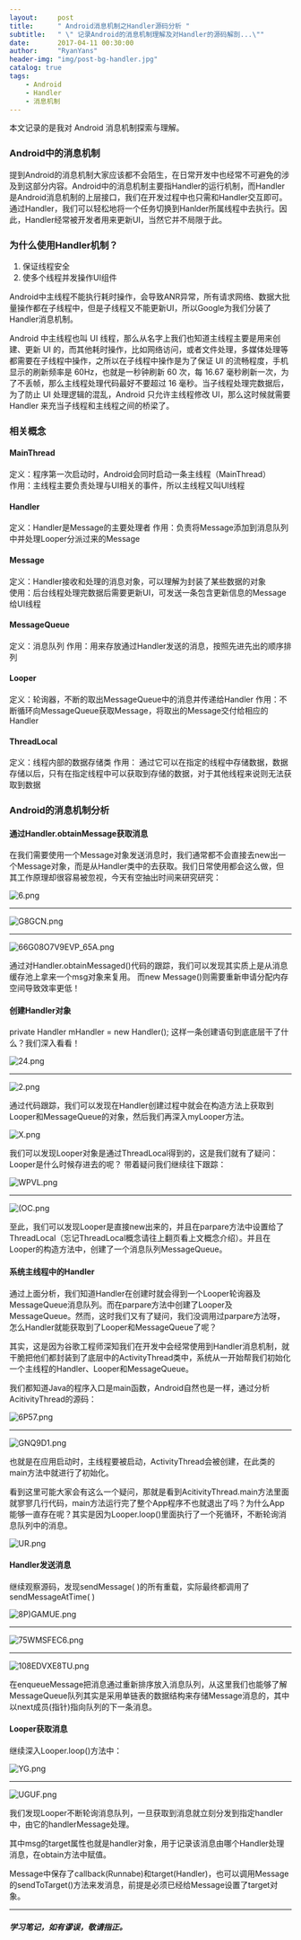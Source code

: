 ```yaml
---
layout:     post
title:      " Android消息机制之Handler源码分析 "
subtitle:   " \" 记录Android的消息机制理解及对Handler的源码解剖...\""
date:       2017-04-11 00:30:00
author:     "RyanYans"
header-img: "img/post-bg-handler.jpg"
catalog: true
tags:
    - Android
    - Handler
    - 消息机制
---
```



本文记录的是我对 Android 消息机制探索与理解。


### Android中的消息机制

提到Android的消息机制大家应该都不会陌生，在日常开发中也经常不可避免的涉及到这部分内容。Android中的消息机制主要指Handler的运行机制，而Handler是Android消息机制的上层接口，我们在开发过程中也只需和Handler交互即可。通过Handler，我们可以轻松地将一个任务切换到Hanlder所属线程中去执行。因此，Handler经常被开发者用来更新UI，当然它并不局限于此。

### 为什么使用Handler机制？

1. 保证线程安全
2. 使多个线程并发操作UI组件

Android中主线程不能执行耗时操作，会导致ANR异常，所有请求网络、数据大批量操作都在子线程中，但是子线程又不能更新UI，所以Google为我们分装了Handler消息机制。

Android 中主线程也叫 UI 线程，那么从名字上我们也知道主线程主要是用来创建、更新 UI 的，而其他耗时操作，比如网络访问，或者文件处理，多媒体处理等都需要在子线程中操作，之所以在子线程中操作是为了保证 UI 的流畅程度，手机显示的刷新频率是 60Hz，也就是一秒钟刷新 60 次，每 16.67 毫秒刷新一次，为了不丢帧，那么主线程处理代码最好不要超过 16 毫秒。当子线程处理完数据后，为了防止 UI 处理逻辑的混乱，Android 只允许主线程修改 UI，那么这时候就需要 Handler 来充当子线程和主线程之间的桥梁了。

### 相关概念

#### MainThread

定义：程序第一次启动时，Android会同时启动一条主线程（MainThread）  
作用：主线程主要负责处理与UI相关的事件，所以主线程又叫UI线程

#### Handler

定义：Handler是Message的主要处理者
作用：负责将Message添加到消息队列中并处理Looper分派过来的Message

#### Message

定义：Handler接收和处理的消息对象，可以理解为封装了某些数据的对象  
使用：后台线程处理完数据后需要更新UI，可发送一条包含更新信息的Message给UI线程

#### MessageQueue

定义：消息队列
作用：用来存放通过Handler发送的消息，按照先进先出的顺序排列

#### Looper

定义：轮询器，不断的取出MessageQueue中的消息并传递给Handler
作用：不断循环向MessageQueue获取Message，将取出的Message交付给相应的Handler

#### ThreadLocal

定义：线程内部的数据存储类
作用： 通过它可以在指定的线程中存储数据，数据存储以后，只有在指定线程中可以获取到存储的数据，对于其他线程来说则无法获取到数据

### Android的消息机制分析

#### 通过Handler.obtainMessage获取消息

在我们需要使用一个Message对象发送消息时，我们通常都不会直接去new出一个Message对象，而是从Handler类中的去获取。我们日常使用都会这么做，但其工作原理却很容易被忽视，今天有空抽出时间来研究研究：

![6.png](https://ooo.0o0.ooo/2017/04/13/58ef89b47de4c.png)

----------  

![G8GCN.png](https://ooo.0o0.ooo/2017/04/13/58ef8a53e5521.png)

----------  

![66G08O7V9EVP_65A.png](https://ooo.0o0.ooo/2017/04/13/58ef8ad0f386a.png)

通过对Handler.obtainMessaged()代码的跟踪，我们可以发现其实质上是从消息缓存池上拿来一个msg对象来复用。
而new Message()则需要重新申请分配内存空间导致效率更低！

#### 创建Handler对象

private Handler mHandler = new Handler(); 
这样一条创建语句到底底层干了什么？我们深入看看！

![24.png](https://ooo.0o0.ooo/2017/04/13/58ef8df844a28.png)

----------  

![2.png](https://ooo.0o0.ooo/2017/04/13/58ef8f0aa760d.png)

通过代码跟踪，我们可以发现在Handler创建过程中就会在构造方法上获取到Looper和MessageQueue的对象，然后我们再深入myLooper方法。

![X.png](https://ooo.0o0.ooo/2017/04/13/58ef8f8bd5603.png)

我们可以发现Looper对象是通过ThreadLocal得到的，这是我们就有了疑问：Looper是什么时候存进去的呢？
带着疑问我们继续往下跟踪：

![WPVL.png](https://ooo.0o0.ooo/2017/04/13/58ef90fd8f729.png)

----------  

![(OC.png](https://ooo.0o0.ooo/2017/04/13/58ef91626769c.png)

至此，我们可以发现Looper是直接new出来的，并且在parpare方法中设置给了ThreadLocal（忘记ThreadLocal概念请往上翻页看上文概念介绍）。并且在Looper的构造方法中，创建了一个消息队列MessageQueue。

#### 系统主线程中的Handler

通过上面分析，我们知道Handler在创建时就会得到一个Looper轮询器及MessageQueue消息队列。而在parpare方法中创建了Looper及MessageQueue。然而，这时我们又有了疑问，我们没调用过parpare方法呀，怎么Handler就能获取到了Looper和MessageQueue了呢？

其实，这是因为谷歌工程师深知我们在开发中会经常使用到Handler消息机制，就干脆把他们都封装到了底层中的ActivityThread类中，系统从一开始帮我们初始化一个主线程的Handler、Looper和MessageQueue。

我们都知道Java的程序入口是main函数，Android自然也是一样，通过分析AcitivityThread的源码：

![6P57.png](https://ooo.0o0.ooo/2017/04/13/58ef95d46827e.png)

----------  

![GNQ9D1.png](https://ooo.0o0.ooo/2017/04/13/58ef95f99de94.png)

也就是在应用启动时，主线程要被启动，ActivityThread会被创建，在此类的main方法中就进行了初始化。

看到这里可能大家会有这么一个疑问，那就是看到AcitivityThread.main方法里面就寥寥几行代码，main方法运行完了整个App程序不也就退出了吗？为什么App能够一直存在呢？其实是因为Looper.loop()里面执行了一个死循环，不断轮询消息队列中的消息。

![UR.png](https://ooo.0o0.ooo/2017/04/13/58ef98c46a937.png)

#### Handler发送消息

继续观察源码，发现sendMessage( )的所有重载，实际最终都调用了sendMessageAtTime( )

![8P)GAMUE.png](https://ooo.0o0.ooo/2017/04/13/58ef9ab312376.png)

----------  

![75WMSFEC6.png](https://ooo.0o0.ooo/2017/04/13/58ef9ab426fa1.png)

----------  

![108EDVXE8TU.png](https://ooo.0o0.ooo/2017/04/13/58ef9ab537e6e.png)

在enqueueMessage把消息通过重新排序放入消息队列，从这里我们也能够了解MessageQueue队列其实是采用单链表的数据结构来存储Message消息的，其中以next成员(指针)指向队列的下一条消息。

#### Looper获取消息

继续深入Looper.loop()方法中：

![YG.png](https://ooo.0o0.ooo/2017/04/13/58ef9d2df2430.png)

----------  

![UGUF.png](https://ooo.0o0.ooo/2017/04/13/58ef9e05defd4.png)

我们发现Looper不断轮询消息队列，一旦获取到消息就立刻分发到指定handler中，由它的handlerMessage处理。

其中msg的target属性也就是handler对象，用于记录该消息由哪个Handler处理消息，在obtain方法中赋值。

Message中保存了callback(Runnabe)和target(Handler)，也可以调用Message的sendToTarget()方法来发消息，前提是必须已经给Message设置了target对象。

----------  

##### 学习笔记，如有谬误，敬请指正。